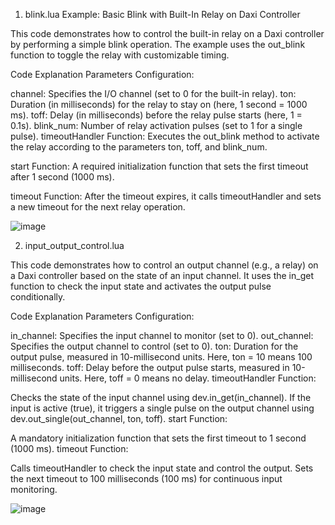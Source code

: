 1. blink.lua
Example: Basic Blink with Built-In Relay on Daxi Controller

This code demonstrates how to control the built-in relay on a Daxi controller by performing a simple blink operation. The example uses the out_blink function to toggle the relay with customizable timing.

Code Explanation
Parameters Configuration:

channel: Specifies the I/O channel (set to 0 for the built-in relay).
ton: Duration (in milliseconds) for the relay to stay on (here, 1 second = 1000 ms).
toff: Delay (in milliseconds) before the relay pulse starts (here, 1 = 0.1s).
blink_num: Number of relay activation pulses (set to 1 for a single pulse).
timeoutHandler Function:
Executes the out_blink method to activate the relay according to the parameters ton, toff, and blink_num.

start Function:
A required initialization function that sets the first timeout after 1 second (1000 ms).

timeout Function:
After the timeout expires, it calls timeoutHandler and sets a new timeout for the next relay operation.

![image](https://github.com/user-attachments/assets/68b1e35c-d31b-4ba6-b17d-137318e7f4a6)

2. input_output_control.lua

This code demonstrates how to control an output channel (e.g., a relay) on a Daxi controller based on the state of an input channel. It uses the in_get function to check the input state and activates the output pulse conditionally.

Code Explanation
Parameters Configuration:

in_channel: Specifies the input channel to monitor (set to 0).
out_channel: Specifies the output channel to control (set to 0).
ton: Duration for the output pulse, measured in 10-millisecond units. Here, ton = 10 means 100 milliseconds.
toff: Delay before the output pulse starts, measured in 10-millisecond units. Here, toff = 0 means no delay.
timeoutHandler Function:

Checks the state of the input channel using dev.in_get(in_channel).
If the input is active (true), it triggers a single pulse on the output channel using dev.out_single(out_channel, ton, toff).
start Function:

A mandatory initialization function that sets the first timeout to 1 second (1000 ms).
timeout Function:

Calls timeoutHandler to check the input state and control the output.
Sets the next timeout to 100 milliseconds (100 ms) for continuous input monitoring.

![image](https://github.com/user-attachments/assets/e09b1af0-6482-40c9-b9bb-fbfcbe04351e)
